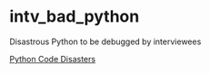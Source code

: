 # intv_bad_python
Disastrous Python to be debugged by interviewees

[Python Code Disasters](https://github.com/sobolevn/python-code-disasters)
